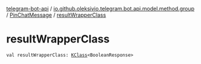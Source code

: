 [telegram-bot-api](../../index.md) / [io.github.oleksivio.telegram.bot.api.model.method.group](../index.md) / [PinChatMessage](index.md) / [resultWrapperClass](./result-wrapper-class.md)

# resultWrapperClass

`val resultWrapperClass: `[`KClass`](https://kotlinlang.org/api/latest/jvm/stdlib/kotlin.reflect/-k-class/index.html)`<BooleanResponse>`